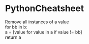 # PythonCheatsheet

Remove all instances of a value  
for bb in b:  
  a = [value for value in a if value != bb]  
return a  
